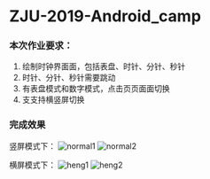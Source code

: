 # ZJU-2019-Android_camp


### 本次作业要求：
1. 绘制时钟界⾯面，包括表盘、时针、分针、秒针
2. 时针、分针、秒针需要跳动
3. 有表盘模式和数字模式，点击⻚页⾯面切换
4. ⽀支持横竖屏切换

### 完成效果
竖屏模式下：
![normal1](https://github.com/ZJUn00b/ZJU-2019-Android_camp/tree/hw4/app/src/main/res/shortcut/1.jpg)
![normal2](https://github.com/ZJUn00b/ZJU-2019-Android_camp/tree/hw4/app/src/main/res/shortcut/2.jpg)

横屏模式下：
![heng1](https://github.com/ZJUn00b/ZJU-2019-Android_camp/tree/hw4/app/src/main/res/shortcut/3.jpg)
![heng2](https://github.com/ZJUn00b/ZJU-2019-Android_camp/tree/hw4/app/src/main/res/shortcut/4.jpg)
